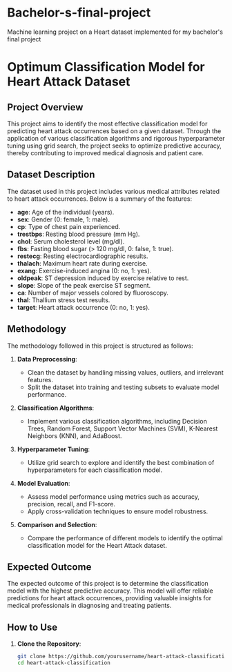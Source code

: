 # Bachelor-s-final-project
Machine learning project on a Heart dataset implemented for my bachelor's final project


# Optimum Classification Model for Heart Attack Dataset

## Project Overview
This project aims to identify the most effective classification model for predicting heart attack occurrences based on a given dataset. Through the application of various classification algorithms and rigorous hyperparameter tuning using grid search, the project seeks to optimize predictive accuracy, thereby contributing to improved medical diagnosis and patient care.

## Dataset Description
The dataset used in this project includes various medical attributes related to heart attack occurrences. Below is a summary of the features:

- **age**: Age of the individual (years).
- **sex**: Gender (0: female, 1: male).
- **cp**: Type of chest pain experienced.
- **trestbps**: Resting blood pressure (mm Hg).
- **chol**: Serum cholesterol level (mg/dl).
- **fbs**: Fasting blood sugar (> 120 mg/dl, 0: false, 1: true).
- **restecg**: Resting electrocardiographic results.
- **thalach**: Maximum heart rate during exercise.
- **exang**: Exercise-induced angina (0: no, 1: yes).
- **oldpeak**: ST depression induced by exercise relative to rest.
- **slope**: Slope of the peak exercise ST segment.
- **ca**: Number of major vessels colored by fluoroscopy.
- **thal**: Thallium stress test results.
- **target**: Heart attack occurrence (0: no, 1: yes).

## Methodology
The methodology followed in this project is structured as follows:

1. **Data Preprocessing**:
   - Clean the dataset by handling missing values, outliers, and irrelevant features.
   - Split the dataset into training and testing subsets to evaluate model performance.

2. **Classification Algorithms**:
   - Implement various classification algorithms, including Decision Trees, Random Forest, Support Vector Machines (SVM), K-Nearest Neighbors (KNN), and AdaBoost.

3. **Hyperparameter Tuning**:
   - Utilize grid search to explore and identify the best combination of hyperparameters for each classification model.

4. **Model Evaluation**:
   - Assess model performance using metrics such as accuracy, precision, recall, and F1-score.
   - Apply cross-validation techniques to ensure model robustness.

5. **Comparison and Selection**:
   - Compare the performance of different models to identify the optimal classification model for the Heart Attack dataset.

## Expected Outcome
The expected outcome of this project is to determine the classification model with the highest predictive accuracy. This model will offer reliable predictions for heart attack occurrences, providing valuable insights for medical professionals in diagnosing and treating patients.

## How to Use
1. **Clone the Repository**:
   ```bash
   git clone https://github.com/yourusername/heart-attack-classification.git
   cd heart-attack-classification

